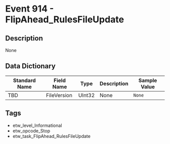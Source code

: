 # Event 914 - FlipAhead_RulesFileUpdate

## Description
None

## Data Dictionary
|Standard Name|Field Name|Type|Description|Sample Value|
|---|---|---|---|---|
|TBD|FileVersion|UInt32|None|`None`|

## Tags
* etw_level_Informational
* etw_opcode_Stop
* etw_task_FlipAhead_RulesFileUpdate